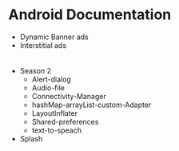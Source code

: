 # Android Documentation

- Dynamic Banner ads
- Interstitial ads
  <br/><br/><br/>
- Season 2
  - Alert-dialog
  - Audio-file
  - Connectivity-Manager
  - hashMap-arrayList-custom-Adapter
  - LayoutInflater
  - Shared-preferences
  - text-to-speach
- Splash
